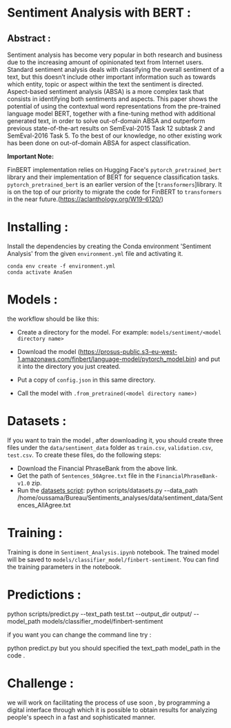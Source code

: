 # Sentiment Analysis with BERT :

## Abstract :
 
 Sentiment analysis has become very popular in both research and business due to the increasing amount of opinionated text from Internet users. Standard sentiment analysis deals with classifying the overall sentiment of a text, but this doesn’t include other important information such as towards which entity, topic or aspect within the text the sentiment is directed. Aspect-based sentiment analysis (ABSA) is a more complex task that consists in identifying both sentiments and aspects. This paper shows the potential of using the contextual word representations from the pre-trained language model BERT, together with a fine-tuning method with additional generated text, in order to solve out-of-domain ABSA and outperform previous state-of-the-art results on SemEval-2015 Task 12 subtask 2 and SemEval-2016 Task 5. To the best of our knowledge, no other existing work has been done on out-of-domain ABSA for aspect classification.
 
**Important Note:** 

FinBERT implementation relies on Hugging Face's `pytorch_pretrained_bert` library and their implementation of BERT for sequence classification tasks. `pytorch_pretrained_bert` is an earlier version of the [`transformers`]library. It is on the top of our priority to migrate the code for FinBERT to `transformers` in the near future.(https://aclanthology.org/W19-6120/)

# Installing :

 Install the dependencies by creating the Conda environment 'Sentiment Analysis' from the given `environment.yml` file and
 activating it.
```
conda env create -f environment.yml
conda activate AnaSen
```
# Models :

the workflow should be like this:
* Create a directory for the model. For example: `models/sentiment/<model directory name>`
* Download the model (https://prosus-public.s3-eu-west-1.amazonaws.com/finbert/language-model/pytorch_model.bin) and put it into the directory you just created.

* Put a copy of `config.json` in this same directory. 
* Call the model with `.from_pretrained(<model directory name>)`

# Datasets :

If you want to train the model , after downloading it, you should create three files under the `data/sentiment_data` folder as `train.csv`, `validation.csv`, `test.csv`.
 To create these files, do the following steps:
- Download the Financial PhraseBank from the above link.
- Get the path of `Sentences_50Agree.txt` file in the `FinancialPhraseBank-v1.0` zip.
- Run the [datasets script](scripts/datasets.py):
python scripts/datasets.py --data_path /home/oussama/Bureau/Sentiments_analyses/data/sentiment_data/Sentences_AllAgree.txt

# Training :
 
Training is done in `Sentiment_Analysis.ipynb` notebook. The trained model will be saved to `models/classifier_model/finbert-sentiment`. You can find the training parameters in the notebook.

# Predictions :

python scripts/predict.py --text_path test.txt --output_dir output/ --model_path models/classifier_model/finbert-sentiment

if you want you can change the command line try :

python predict.py but you should specified the text_path model_path in the code .


# Challenge :

we will work on facilitating the process of use soon , by programming a digital interface through which it is possible to obtain results for analyzing people's speech in a fast and sophisticated manner.



